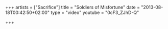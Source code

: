 +++
artists = ["Sacrifice"]
title = "Soldiers of Misfortune"
date = "2013-08-18T00:42:50+02:00"
type = "video"
youtube = "0cF3_ZJhD-Q"

+++
